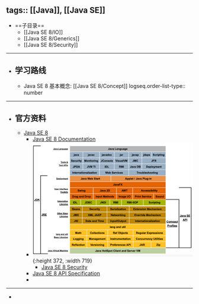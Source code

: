 tags:: [[Java]], [[Java SE]]
---

- ==子目录==
	- [[Java SE 8/IO]]
	- [[Java SE 8/Generics]]
	- [[Java SE 8/Security]]
- ---
- ## 学习路线
	- Java SE 8 基本概念: [[Java SE 8/Concept]]
	  logseq.order-list-type:: number
- ---
- ## 官方资料
	- [Java SE 8](https://docs.oracle.com/javase/8/)
		- [Java SE 8 Documentation](https://docs.oracle.com/javase/8/docs/)
		- ![image.png](../assets/image_1735959557922_0.png){:height 372, :width 719}
			- [Java SE 8 Security](https://docs.oracle.com/javase/8/docs/technotes/guides/security/index.html)
		- [Java SE 8 API Specification](https://docs.oracle.com/javase/8/docs/api/index.html)
		-
- ---
-